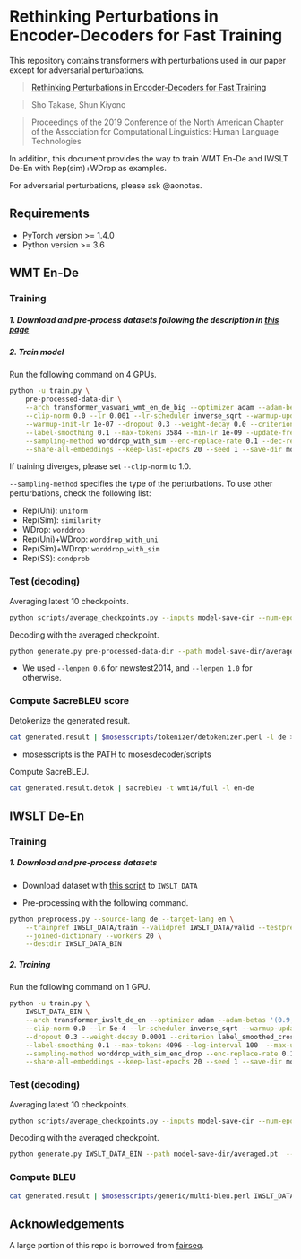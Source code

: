 # Rethinking Perturbations in Encoder-Decoders for Fast Training

This repository contains transformers with perturbations used in our paper except for adversarial perturbations.

>[Rethinking Perturbations in Encoder-Decoders for Fast Training](https://arxiv.org/abs/2104.01853)

>Sho Takase, Shun Kiyono

>Proceedings of the 2019 Conference of the North American Chapter of the Association for Computational Linguistics: Human Language Technologies



In addition, this document provides the way to train WMT En-De and IWSLT De-En with Rep(sim)+WDrop as examples.

For adversarial perturbations, please ask @aonotas.


## Requirements

- PyTorch version >= 1.4.0
- Python version >= 3.6


## WMT En-De

### Training

##### 1. Download and pre-process datasets following the description in [this page](https://github.com/pytorch/fairseq/tree/master/examples/scaling_nmt)

##### 2. Train model

Run the following command on 4 GPUs.

```bash
python -u train.py \
    pre-processed-data-dir \
    --arch transformer_vaswani_wmt_en_de_big --optimizer adam --adam-betas '(0.9, 0.98)' \
    --clip-norm 0.0 --lr 0.001 --lr-scheduler inverse_sqrt --warmup-updates 4000 \
    --warmup-init-lr 1e-07 --dropout 0.3 --weight-decay 0.0 --criterion label_smoothed_cross_entropy \
    --label-smoothing 0.1 --max-tokens 3584 --min-lr 1e-09 --update-freq 32  --log-interval 100  --max-update 50000 \
    --sampling-method worddrop_with_sim --enc-replace-rate 0.1 --dec-replace-rate 0.1 --decay-val 1000 \
    --share-all-embeddings --keep-last-epochs 20 --seed 1 --save-dir model-save-dir
```

If training diverges, please set `--clip-norm` to 1.0.

`--sampling-method` specifies the type of the perturbations.
To use other perturbations, check the following list:

* Rep(Uni): `uniform`
* Rep(Sim): `similarity`
* WDrop: `worddrop`
* Rep(Uni)+WDrop: `worddrop_with_uni`
* Rep(Sim)+WDrop: `worddrop_with_sim`
* Rep(SS): `condprob`

### Test (decoding)

Averaging latest 10 checkpoints.

```bash
python scripts/average_checkpoints.py --inputs model-save-dir --num-epoch-checkpoints 10 --output model-save-dir/averaged.pt
```

Decoding with the averaged checkpoint.

```bash
python generate.py pre-processed-data-dir --path model-save-dir/averaged.pt  --beam 4 --lenpen 0.6 --remove-bpe | grep '^H' | sed 's/^H\-//g' | sort -t ' ' -k1,1 -n | cut -f 3- > generated.result
```

* We used ```--lenpen 0.6``` for newstest2014, and ```--lenpen 1.0``` for otherwise.


### Compute SacreBLEU score

Detokenize the generated result.

```bash
cat generated.result | $mosesscripts/tokenizer/detokenizer.perl -l de > generated.result.detok
```

* mosesscripts is the PATH to mosesdecoder/scripts

Compute SacreBLEU.

```bash
cat generated.result.detok | sacrebleu -t wmt14/full -l en-de
```

## IWSLT De-En

### Training

##### 1. Download and pre-process datasets

* Download dataset with [this script](https://github.com/pytorch/fairseq/blob/master/examples/translation/prepare-iwslt14.sh) to ```IWSLT_DATA```

* Pre-processing with the following command.

```bash
python preprocess.py --source-lang de --target-lang en \
    --trainpref IWSLT_DATA/train --validpref IWSLT_DATA/valid --testpref IWSLT_DATA/test \
    --joined-dictionary --workers 20 \
    --destdir IWSLT_DATA_BIN
```

##### 2. Training

Run the following command on 1 GPU.

```bash
python -u train.py \
    IWSLT_DATA_BIN \
    --arch transformer_iwslt_de_en --optimizer adam --adam-betas '(0.9, 0.98)' \
    --clip-norm 0.0 --lr 5e-4 --lr-scheduler inverse_sqrt --warmup-updates 4000 \
    --dropout 0.3 --weight-decay 0.0001 --criterion label_smoothed_cross_entropy \
    --label-smoothing 0.1 --max-tokens 4096 --log-interval 100  --max-update 100000 \
    --sampling-method worddrop_with_sim_enc_drop --enc-replace-rate 0.1 --dec-replace-rate 0.1 --decay-val 1000 \
    --share-all-embeddings --keep-last-epochs 20 --seed 1 --save-dir model-save-dir
```

### Test (decoding)

Averaging latest 10 checkpoints.

```bash
python scripts/average_checkpoints.py --inputs model-save-dir --num-epoch-checkpoints 10 --output model-save-dir/averaged.pt
```

Decoding with the averaged checkpoint.

```bash
python generate.py IWSLT_DATA_BIN --path model-save-dir/averaged.pt  --beam 5 --remove-bpe | grep '^H' | sed 's/^H\-//g' | sort -t ' ' -k1,1 -n | cut -f 3- > generated.result
```

### Compute BLEU

```bash
cat generated.result | $mosesscripts/generic/multi-bleu.perl IWSLT_DATA/test.en.tokenized
```

## Acknowledgements

A large portion of this repo is borrowed from [fairseq](https://github.com/pytorch/fairseq).
